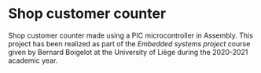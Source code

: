 # Shop customer counter
Shop customer counter made using a PIC microcontroller in Assembly. This project has been realized as part of the *Embedded systems project* course given by Bernard Boigelot at the University of Liège during the 2020-2021 academic year.
